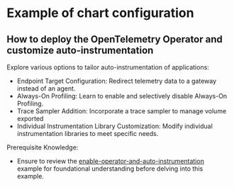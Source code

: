 # Example of chart configuration

## How to deploy the OpenTelemetry Operator and customize auto-instrumentation

Explore various options to tailor auto-instrumentation of applications:
- Endpoint Target Configuration: Redirect telemetry data to a gateway instead of an agent.
- Always-On Profiling: Learn to enable and selectively disable Always-On Profiling.
- Trace Sampler Addition: Incorporate a trace sampler to manage volume exported
- Individual Instrumentation Library Customization: Modify individual instrumentation libraries to meet specific needs.

Prerequisite Knowledge:
- Ensure to review the [enable-operator-and-auto-instrumentation](../enable-operator-and-auto-instrumentation/README.md)
example for foundational understanding before delving into this example.
